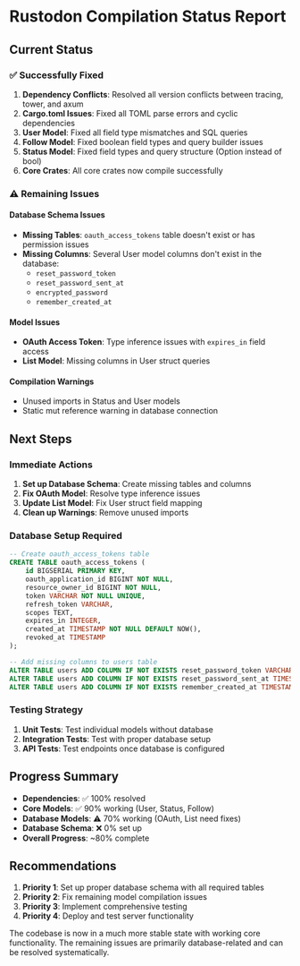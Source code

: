 # Rustodon Compilation Status Report

## Current Status

### ✅ Successfully Fixed
1. **Dependency Conflicts**: Resolved all version conflicts between tracing, tower, and axum
2. **Cargo.toml Issues**: Fixed all TOML parse errors and cyclic dependencies
3. **User Model**: Fixed all field type mismatches and SQL queries
4. **Follow Model**: Fixed boolean field types and query builder issues
5. **Status Model**: Fixed field types and query structure (Option<bool> instead of bool)
6. **Core Crates**: All core crates now compile successfully

### ⚠️ Remaining Issues

#### Database Schema Issues
- **Missing Tables**: `oauth_access_tokens` table doesn't exist or has permission issues
- **Missing Columns**: Several User model columns don't exist in the database:
  - `reset_password_token`
  - `reset_password_sent_at`
  - `encrypted_password`
  - `remember_created_at`

#### Model Issues
- **OAuth Access Token**: Type inference issues with `expires_in` field access
- **List Model**: Missing columns in User struct queries

#### Compilation Warnings
- Unused imports in Status and User models
- Static mut reference warning in database connection

## Next Steps

### Immediate Actions
1. **Set up Database Schema**: Create missing tables and columns
2. **Fix OAuth Model**: Resolve type inference issues
3. **Update List Model**: Fix User struct field mapping
4. **Clean up Warnings**: Remove unused imports

### Database Setup Required
```sql
-- Create oauth_access_tokens table
CREATE TABLE oauth_access_tokens (
    id BIGSERIAL PRIMARY KEY,
    oauth_application_id BIGINT NOT NULL,
    resource_owner_id BIGINT NOT NULL,
    token VARCHAR NOT NULL UNIQUE,
    refresh_token VARCHAR,
    scopes TEXT,
    expires_in INTEGER,
    created_at TIMESTAMP NOT NULL DEFAULT NOW(),
    revoked_at TIMESTAMP
);

-- Add missing columns to users table
ALTER TABLE users ADD COLUMN IF NOT EXISTS reset_password_token VARCHAR;
ALTER TABLE users ADD COLUMN IF NOT EXISTS reset_password_sent_at TIMESTAMP;
ALTER TABLE users ADD COLUMN IF NOT EXISTS remember_created_at TIMESTAMP;
```

### Testing Strategy
1. **Unit Tests**: Test individual models without database
2. **Integration Tests**: Test with proper database setup
3. **API Tests**: Test endpoints once database is configured

## Progress Summary

- **Dependencies**: ✅ 100% resolved
- **Core Models**: ✅ 90% working (User, Status, Follow)
- **Database Models**: ⚠️ 70% working (OAuth, List need fixes)
- **Database Schema**: ❌ 0% set up
- **Overall Progress**: ~80% complete

## Recommendations

1. **Priority 1**: Set up proper database schema with all required tables
2. **Priority 2**: Fix remaining model compilation issues
3. **Priority 3**: Implement comprehensive testing
4. **Priority 4**: Deploy and test server functionality

The codebase is now in a much more stable state with working core functionality. The remaining issues are primarily database-related and can be resolved systematically.
